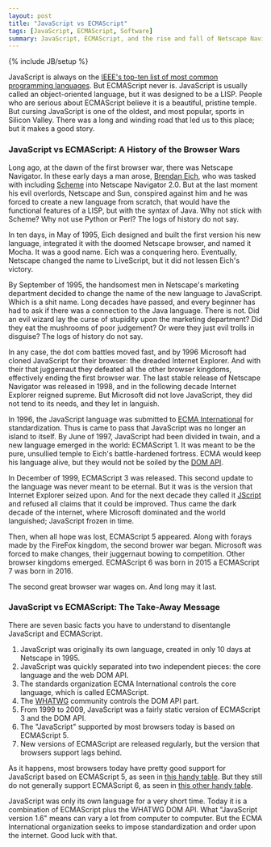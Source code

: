 ```yaml
---
layout: post
title: "JavaScript vs ECMAScript"
tags: [JavaScript, ECMAScript, Software]
summary: JavaScript, ECMAScript, and the rise and fall of Netscape Navigator.
---
```

{% include JB/setup %}


JavaScript is always on the [IEEE's top-ten list of most common programming languages](http://spectrum.ieee.org/computing/software/top-10-programming-languages/). But ECMAScript never is. JavaScript is usually called an object-oriented language, but it was designed to be a LISP. People who are serious about ECMAScript believe it is a beautiful, pristine temple. But cursing JavaScript is one of the oldest, and most popular, sports in Silicon Valley. There was a long and winding road that led us to this place; but it makes a good story.


### JavaScript vs ECMAScript: A History of the Browser Wars

Long ago, at the dawn of the first browser war, there was Netscape Navigator.  In these early days a man arose, [Brendan Eich](https://en.wikipedia.org/wiki/Brendan_Eich), who was tasked with including [Scheme](https://en.wikipedia.org/wiki/Scheme_%28programming_language%29) into Netscape Navigator 2.0. But at the last moment his evil overlords, Netscape and Sun, conspired against him and he was forced to create a new language from scratch, that would have the functional features of a LISP, but with the syntax of Java. Why not stick with Scheme? Why not use Python or Perl? The logs of history do not say.

In ten days, in May of 1995, Eich designed and built the first version his new language, integrated it with the doomed Netscape browser, and named it Mocha. It was a good name. Eich was a conquering hero. Eventually, Netscape changed the name to LiveScript, but it did not lessen Eich's victory.

By September of 1995, the handsomest men in Netscape's marketing department decided to change the name of the new language to JavaScript. Which is a shit name. Long decades have passed, and every beginner has had to ask if there was a connection to the Java language. There is not. Did an evil wizard lay the curse of stupidity upon the marketing department?  Did they eat the mushrooms of poor judgement?  Or were they just evil trolls in disguise?  The logs of history do not say.

In any case, the dot com battles moved fast, and by 1996 Microsoft had cloned JavaScript for their browser: the dreaded Internet Explorer. And with their that juggernaut they defeated all the other browser kingdoms, effectively ending the first browser war. The last stable release of Netscape Navigator was released in 1998, and in the following decade Internet Explorer reigned supreme.  But Microsoft did not love JavaScript, they did not tend to its needs, and they let in languish.

In 1996, the JavaScript language was submitted to [ECMA International](https://en.wikipedia.org/wiki/Ecma_International) for standardization. Thus is came to pass that JavaScript was no longer an island to itself. By June of 1997, JavaScript had been divided in twain, and a new language emerged in the world: ECMAScript 1. It was meant to be the pure, unsullied temple to Eich's battle-hardened fortress. ECMA would keep his language alive, but they would not be soiled by the [DOM API](https://en.wikipedia.org/wiki/Document_Object_Model).

In December of 1999, ECMAScript 3 was released. This second update to the language was never meant to be eternal. But it was is the version that Internet Explorer seized upon. And for the next decade they called it [JScript](https://en.wikipedia.org/wiki/JScript) and refused all claims that it could be improved. Thus came the dark decade of the internet, where Microsoft dominated and the world languished; JavaScript frozen in time.

Then, when all hope was lost, ECMAScript 5 appeared. Along with forays made by the FireFox kingdom, the second brower war began. Microsoft was forced to make changes, their juggernaut bowing to competition. Other browser kingdoms emerged. ECMAScript 6 was born in 2015 a ECMAScript 7 was born in 2016.

The second great browser war wages on. And long may it last.


### JavaScript vs ECMAScript: The Take-Away Message

There are seven basic facts you have to understand to disentangle JavaScript and ECMAScript.

1. JavaScript was originally its own language, created in only 10 days at Netscape in 1995.
2. JavaScript was quickly separated into two independent pieces: the core language and the web DOM API.
3. The standards organization ECMA International controls the core language, which is called ECMAScript.
4. The [WHATWG](https://en.wikipedia.org/wiki/WHATWG) community controls the DOM API part.
5. From 1999 to 2009, JavaScript was a fairly static version of ECMAScript 3 and the DOM API.
6. The "JavaScript" supported by most browsers today is based on ECMAScript 5.
7. New versions of ECMAScript are released regularly, but the version that browsers support lags behind.

As it happens, most browsers today have pretty good support for JavaScript based on ECMAScript 5, as seen in [this handy table](http://kangax.github.io/compat-table/es5/). But they still do not generally support ECMAScript 6, as seen in [this other handy table](http://kangax.github.io/compat-table/es6/).

JavaScript was only its own language for a very short time. Today it is a combination of ECMAScript plus the WHATWG DOM API. What "JavaScript version 1.6" means can vary a lot from computer to computer. But the ECMA International organization seeks to impose standardization and order upon the internet. Good luck with that.

